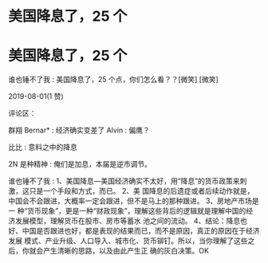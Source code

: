 # 美国降息了，25 个

# 美国降息了，25 个

谁也锤不了我 : 美国降息了，25 个点，你们怎么看？？[微笑] [微笑]

2019-08-01(1 赞)

评论区：

群翔 Bernar* : 经济确实变差了 Alvin : 偏鹰？

比比 : 意料之中的降息

2N 是种精神 : 俺们是加息，本届是逆市调节。

谁也锤不了我 : 1、美国降息—美国经济确实不太好，用“降息”的货币政策来刺激，这只是一个手段和方式，而已。 2、美 国降息的后遗症或者后续动作就是，中国会不会跟进，大概率一定会跟进，但不是马上的那种跟进。 3、房地产市场是一 种“货币现象”，更是一种“财政现象”，理解这些背后的逻辑就是理解中国的经济发展模型，理解货币在股市、房市等蓄水 池之间的流动。 4、结论：降息也好、中国是否跟进也好，都是表现的结果而已，而不是原因，真正的原因在于经济发展 模式、产业升级、人口导入、城市化、货币铆钉。所以，当你理解了这些之后，你就会产生清晰的思路，以及由此产生正 确的灰白决策。OK